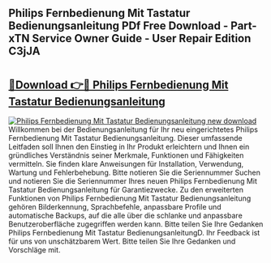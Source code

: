 ## Philips Fernbedienung Mit Tastatur Bedienungsanleitung PDf Free Download - Part-xTN Service Owner Guide - User Repair Edition C3jJA

# <h2><a href="http://df1abjz.blite.top/?on=Philips+Fernbedienung+Mit+Tastatur+Bedienungsanleitung">🔗Download 👉🔴 Philips Fernbedienung Mit Tastatur Bedienungsanleitung</a></h2>

[![Philips Fernbedienung Mit Tastatur Bedienungsanleitung new download](https://i.imgur.com/lujVjoI.png)](http://df1abjz.blite.top/?on=Philips+Fernbedienung+Mit+Tastatur+Bedienungsanleitung)
Willkommen bei der Bedienungsanleitung für Ihr neu eingerichtetes Philips Fernbedienung Mit Tastatur Bedienungsanleitung. Dieser umfassende Leitfaden soll Ihnen den Einstieg in Ihr Produkt erleichtern und Ihnen ein gründliches Verständnis seiner Merkmale, Funktionen und Fähigkeiten vermitteln. Sie finden klare Anweisungen für Installation, Verwendung, Wartung und Fehlerbehebung. Bitte notieren Sie die Seriennummer Suchen und notieren Sie die Seriennummer Ihres neuen Philips Fernbedienung Mit Tastatur Bedienungsanleitung für Garantiezwecke. Zu den erweiterten Funktionen von Philips Fernbedienung Mit Tastatur Bedienungsanleitung gehören Bilderkennung, Sprachbefehle, anpassbare Profile und automatische Backups, auf die alle über die schlanke und anpassbare Benutzeroberfläche zugegriffen werden kann. Bitte teilen Sie Ihre Gedanken Philips Fernbedienung Mit Tastatur BedienungsanleitungD. Ihr Feedback ist für uns von unschätzbarem Wert. Bitte teilen Sie Ihre Gedanken und Vorschläge mit.
